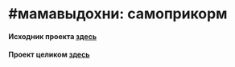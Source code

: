 # #мамавыдохни: самоприкорм

#### Исходник проекта [здесь](https://github.com/4440449/Samoprikorm_SP)
#### Проект целиком [здесь](https://github.com/4440449/Mom_Exhale)
